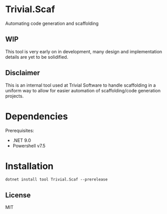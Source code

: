 # Trivial.Scaf
Automating code generation and scaffolding

## WIP
This tool is very early on in development, many design and implementation details are yet to be solidified.

## Disclaimer
This is an internal tool used at Trivial Software to handle scaffolding in a uniform way to allow for easier automation of scaffolding/code generation projects.

# Dependencies
Prerequisites:
* .NET 9.0
* Powershell v7.5

# Installation
```pwsh
dotnet install tool Trivial.Scaf --prerelease
```

## License
MIT